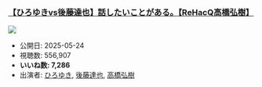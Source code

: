 ### [【ひろゆきvs後藤達也】話したいことがある。【ReHacQ高橋弘樹】](https://www.youtube.com/watch?v=NX5sIbUyGIU)
[![](https://img.youtube.com/vi/NX5sIbUyGIU/sddefault.jpg)](https://www.youtube.com/watch?v=NX5sIbUyGIU)
-   公開日: 2025-05-24
-   視聴数: 556,907
-   **いいね数: 7,286**
-   出演者: [ひろゆき](/rehacq_fan/people/ひろゆき "wikilink"), [後藤達也](/rehacq_fan/people/後藤達也 "wikilink"), [高橋弘樹](/rehacq_fan/people/高橋弘樹 "wikilink")

